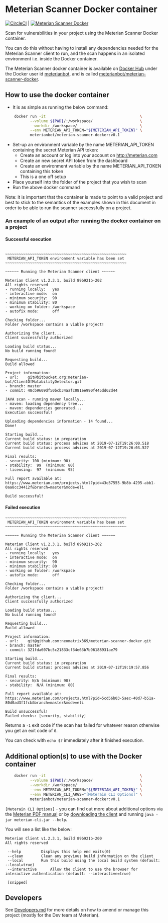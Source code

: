 # Meterian Scanner Docker container

[![CircleCI](https://circleci.com/gh/MeterianHQ/meterian-scanner-docker/tree/master.svg?style=svg)](https://circleci.com/gh/MeterianHQ/meterian-scanner-docker/tree/master) | [![Meterian Scanner Docker](https://img.shields.io/docker/pulls/meterianbot/meterian-scanner-docker.svg)](https://hub.docker.com/r/meterianbot/meterian-scanner-docker)

Scan for vulnerabilities in your project using the Meterian Scanner Docker container.

You can do this without having to install any dependencies needed for the Meterian Scanner client to run, and the scan happens in an isolated environment i.e. inside the Docker container.

The Meterian Scanner docker container is available on [Docker Hub](http://hub.docker.com) under the Docker user id [meterianbot](https://hub.docker.com/u/meterianbot), and is called [meterianbot/meterian-scanner-docker](https://hub.docker.com/r/meterianbot/meterian-scanner-docker).

## How to use the docker container

- It is as simple as running the below command:
```bash
    docker run -it                                          \
           --volume ${PWD}/:/workspace/                     \
           --workdir /workspace/                            \
           --env METERIAN_API_TOKEN="${METERIAN_API_TOKEN}" \
           meterianbot/meterian-scanner-docker:v0.1
```
- Set-up an environment variable by the name METERIAN_API_TOKEN containing the secret Meterian API token:
    - Create an account or log into your account on http://meterian.com
    - Create an new secret API token from the dashboard
    - Create an environment variable by the name METERIAN_API_TOKEN containing this token
    - This is a one off setup
- Place yourself into the folder of the project that you wish to scan
- Run the above docker command

Note: it is important that the container is made to point to a valid project and best to stick to the semantics of the examples shown in this document in order to be able to run the scanner successfully on a project.

### An example of an output after running the docker container on a project

#### Successful execution

```

~~~~~~~~~~~~~~~~~~~~~~~~~~~~~~~~~~~~~~~~~~~~~~~~~~~~~~
 METERIAN_API_TOKEN environment variable has been set
~~~~~~~~~~~~~~~~~~~~~~~~~~~~~~~~~~~~~~~~~~~~~~~~~~~~~~

~~~~~~ Running the Meterian Scanner client ~~~~~~

Meterian Client v1.2.3.1, build 89b921b-202
All rights reserved
- running locally:   yes
- interactive mode:  on
- minimum security:  90
- minimum stability: 80
- working on folder: /workspace
- autofix mode:      off

Checking folder...
Folder /workspace contains a viable project!

Authorizing the client...
Client successfully authorized

Loading build status...
No build running found!

Requesting build...
Build allowed

Project information:
- url:    git@bitbucket.org:meterian-bot/ClientOfMutabilityDetector.git
- branch: master
- commit: 48cb9609df50bcb34aafc081ee990f445dd62d44

JAVA scan - running maven locally...
- maven: loading dependency tree...
- maven: dependencies generated...
Execution successful!

Uploading dependencies information - 14 found...
Done!

Starting build...
Current build status: in preparation
Current build status: process advices at 2019-07-12T19:26:00.518
Current build status: process advices at 2019-07-12T19:26:03.527

Final results:
- security: 100 (minimum: 90)
- stability:  99  (minimum: 80)
- licensing:  97  (minimum: 95)

Full report available at:
https://www.meterian.com/projects.html?pid=43e37555-9b8b-4295-abb1-0aa8cc34412f&branch=master&mode=eli

Build successful!
```

#### Failed execution

```
~~~~~~~~~~~~~~~~~~~~~~~~~~~~~~~~~~~~~~~~~~~~~~~~~~~~~~
 METERIAN_API_TOKEN environment variable has been set
~~~~~~~~~~~~~~~~~~~~~~~~~~~~~~~~~~~~~~~~~~~~~~~~~~~~~~

~~~~~~ Running the Meterian Scanner client ~~~~~~

Meterian Client v1.2.3.1, build 89b921b-202
All rights reserved
- running locally:   yes
- interactive mode:  on
- minimum security:  90
- minimum stability: 80
- working on folder: /workspace
- autofix mode:      off

Checking folder...
Folder /workspace contains a viable project!

Authorizing the client...
Client successfully authorized

Loading build status...
No build running found!

Requesting build...
Build allowed

Project information:
- url:    git@github.com:neomatrix369/meterian-scanner-docker.git
- branch: master
- commit: 321fda607bc5c21833cf34e63b7b96188931ae79

Starting build...
Current build status: in preparation
Current build status: process advices at 2019-07-12T19:19:57.856

Final results:
- security: N/A (minimum: 90)
- stability:  N/A (minimum: 80)

Full report available at:
https://www.meterian.com/projects.html?pid=5cd56b03-5aec-40d7-b51a-80d0ad3f1fcb&branch=master&mode=eli

Build unsuccessful!
Failed checks: [security, stability]
```

Returns a `-1` exit code if the scan has failed for whatever reason otherwise you get an exit code of `0`. 

You can check with `echo $?` immediately after it finished execution.

## Additional option(s) to use with the Docker container

```bash
    docker run -it                                          \
           --volume ${PWD}/:/workspace/                     \
           --workdir /workspace/                            \
           --env METERIAN_API_TOKEN="${METERIAN_API_TOKEN}" \
           --env METERIAN_CLI_ARGS="[Meterain CLI Options]" \ 
           meterianbot/meterian-scanner-docker:v0.1
```

`[Meterain CLI Options]` - you can find out more about additional options via the [Meterian PDF manual](https://www.meterian.com/documents/meterian-cli-manual.pdf) or by [downloading the client](https://www.meterian.com/downloads/meterian-cli.jar) and running `java -jar meterian-cli.jar --help`.

You will see a list like the below:

```
Meterian Client v1.2.3.1, build 89b921b-200
All rights reserved

 --help         Displays this help end exits(0)
 --clean        Clean any previous build information on the client
 --local        Run this build using the local build system (default: --local=true)
 --interactive      Allow the client to use the browser for interactive authentication (default: --interactive=true)

 [snipped]
```

## Developers

See [Developers.md](Developers.md) for more details on how to amend or manage this project (mostly for the Dev team at Meterian).